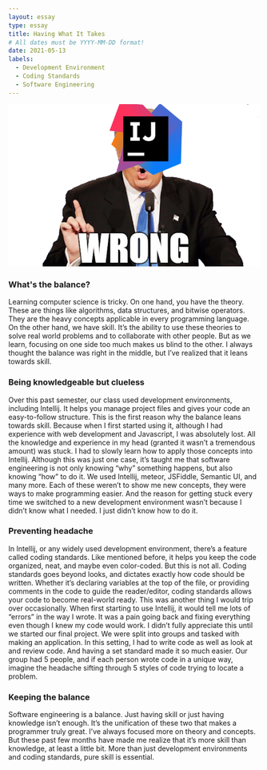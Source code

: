 ```yaml
---
layout: essay
type: essay
title: Having What It Takes
# All dates must be YYYY-MM-DD format!
date: 2021-05-13
labels:
  - Development Environment
  - Coding Standards
  - Software Engineering
---
```

<img src="../images/intellij.png">

<h3>What's the balance?</h3>
Learning computer science is tricky. On one hand, you have the theory. These are things like algorithms, data structures, and bitwise operators. They are the heavy concepts applicable in every programming language. On the other hand, we have skill. It’s the ability to use these theories to solve real world problems and to collaborate with other people. But as we learn, focusing on one side too much makes us blind to the other. I always thought the balance was right in the middle, but I’ve realized that it leans towards skill. 
<h3>Being knowledgeable but clueless</h3>
	Over this past semester, our class used development environments, including Intellij. It helps you manage project files and gives your code an easy-to-follow structure. This is the first reason why the balance leans towards skill. Because when I first started using it, although I had experience with web development and Javascript, I was absolutely lost. All the knowledge and experience in my head (granted it wasn’t a tremendous amount) was stuck. I had to slowly learn how to apply those concepts into Intellij. Although this was just one case, it’s taught me that software engineering is not only knowing “why” something happens, but also knowing “how” to do it. We used Intellij, meteor, JSFiddle, Semantic UI, and many more. Each of these weren’t to show me new concepts, they were ways to make programming easier. And the reason for getting stuck every time we switched to a new development environment wasn’t because I didn’t know what I needed. I just didn’t know how to do it.
  <h3>Preventing headache</h3>
	In Intellij, or any widely used development environment, there’s a feature called coding standards. Like mentioned before, it helps you keep the code organized, neat, and maybe even color-coded. But this is not all. Coding standards goes beyond looks, and dictates exactly how code should be written. Whether it’s declaring variables at the top of the file, or providing comments in the code to guide the reader/editor, coding standards allows your code to become real-world ready. This was another thing I would trip over occasionally. When first starting to use Intellij, it would tell me lots of “errors” in the way I wrote. It was a pain going back and fixing everything even though I knew my code would work. I didn’t fully appreciate this until we started our final project. We were split into groups and tasked with making an application. In this setting, I had to write code as well as look at and review code. And having a set standard made it so much easier. Our group had 5 people, and if each person wrote code in a unique way, imagine the headache sifting through 5 styles of code trying to locate a problem. 
<h3>Keeping the balance</h3>
	Software engineering is a balance. Just having skill or just having knowledge isn’t enough. It’s the unification of these two that makes a programmer truly great. I’ve always focused more on theory and concepts. But these past few months have made me realize that it’s more skill than knowledge, at least a little bit. More than just development environments and coding standards, pure skill is essential.
